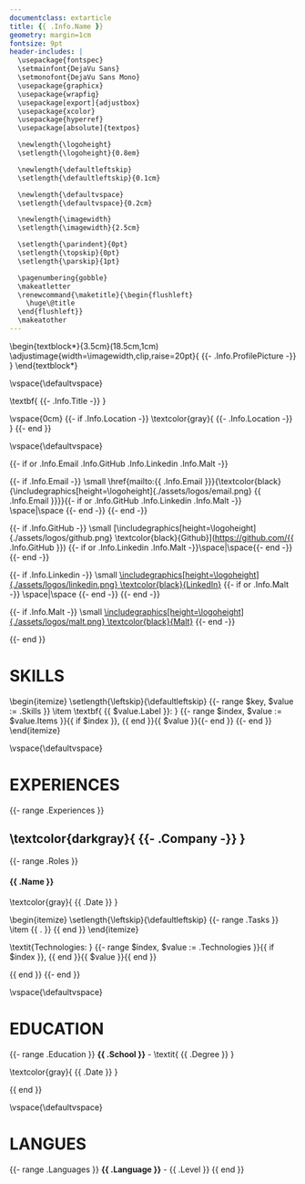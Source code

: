 ```yaml
---
documentclass: extarticle
title: {{ .Info.Name }}
geometry: margin=1cm
fontsize: 9pt
header-includes: |
  \usepackage{fontspec}
  \setmainfont{DejaVu Sans}
  \setmonofont{DejaVu Sans Mono}
  \usepackage{graphicx}
  \usepackage{wrapfig}
  \usepackage[export]{adjustbox}
  \usepackage{xcolor}
  \usepackage{hyperref}
  \usepackage[absolute]{textpos}

  \newlength{\logoheight}
  \setlength{\logoheight}{0.8em}

  \newlength{\defaultleftskip}
  \setlength{\defaultleftskip}{0.1cm}

  \newlength{\defaultvspace}
  \setlength{\defaultvspace}{0.2cm}

  \newlength{\imagewidth}
  \setlength{\imagewidth}{2.5cm}

  \setlength{\parindent}{0pt}
  \setlength{\topskip}{0pt}
  \setlength{\parskip}{1pt}

  \pagenumbering{gobble}
  \makeatletter
  \renewcommand{\maketitle}{\begin{flushleft}
    \huge\@title
  \end{flushleft}}
  \makeatother
---
```


\begin{textblock*}{3.5cm}(18.5cm,1cm)
\adjustimage{width=\imagewidth,clip,raise=20pt}{ {{- .Info.ProfilePicture -}} }
\end{textblock*}

\vspace{\defaultvspace}

\textbf{ {{- .Info.Title -}} }

\vspace{0cm}
{{- if .Info.Location -}}
\textcolor{gray}{ {{- .Info.Location -}} }
{{- end }}

\vspace{\defaultvspace}

{{- if or .Info.Email .Info.GitHub .Info.Linkedin .Info.Malt -}}

{{- if .Info.Email -}}
\small \href{mailto:{{ .Info.Email }}}{\textcolor{black}{\includegraphics[height=\logoheight]{./assets/logos/email.png} {{ .Info.Email }}}}{{- if or .Info.GitHub .Info.Linkedin .Info.Malt -}} \space|\space {{- end -}}
{{- end -}}

{{- if .Info.GitHub -}}
\small [\includegraphics[height=\logoheight]{./assets/logos/github.png} \textcolor{black}{Github}](https://github.com/{{ .Info.GitHub }})
{{- if or .Info.Linkedin .Info.Malt -}}\space|\space{{- end -}}
{{- end -}}

{{- if .Info.Linkedin -}}
\small [\includegraphics[height=\logoheight]{./assets/logos/linkedin.png} \textcolor{black}{LinkedIn}](https://www.linkedin.com/in/edouard-jubert-9a348b58/)
{{- if or .Info.Malt -}} \space|\space {{- end -}}
{{- end -}}

{{- if .Info.Malt -}}
\small [\includegraphics[height=\logoheight]{./assets/logos/malt.png} \textcolor{black}{Malt}](https://www.malt.fr/profile/edouardjubert)
{{- end -}}

{{- end }}


# SKILLS

\begin{itemize}
\setlength{\leftskip}{\defaultleftskip}
{{- range $key, $value := .Skills }}
\item \textbf{ {{ $value.Label }}: }
{{- range $index, $value := $value.Items }}{{ if $index }}, {{ end }}{{ $value }}{{- end }}
{{- end }}
\end{itemize}

\vspace{\defaultvspace}

# EXPERIENCES

{{- range .Experiences }}

## \textcolor{darkgray}{ {{- .Company -}} }

{{- range .Roles }}
#### {{ .Name }}

\textcolor{gray}{ {{ .Date }} }

\begin{itemize}
\setlength{\leftskip}{\defaultleftskip}
{{- range .Tasks }}
\item {{ . }}
{{ end }}
\end{itemize}

\textit{Technologies: } {{- range $index, $value := .Technologies }}{{ if $index }}, {{ end }}{{ $value }}{{ end }}

{{ end }}
{{- end }}


\vspace{\defaultvspace}

# EDUCATION

{{- range .Education }}
**{{ .School }}** - \textit{ {{ .Degree }} }

\textcolor{gray}{ {{ .Date }} }

{{ end }}


\vspace{\defaultvspace}

# LANGUES

{{- range .Languages }}
**{{ .Language }}** - {{ .Level }}
{{ end }}
